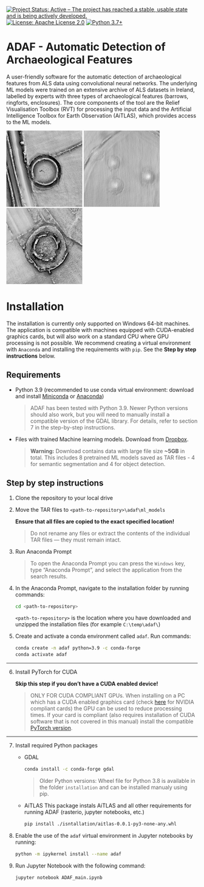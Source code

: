 [![Project Status: Active – The project has reached a stable, usable state and is being actively developed.](https://www.repostatus.org/badges/latest/active.svg?style=for-the-badge)](https://www.repostatus.org/#active) [![License: Apache License 2.0](https://img.shields.io/badge/License-Apache%202.0-olivegreen.svg)](https://github.com/biasvariancelabs/aitlas/blob/master/LICENSE) [![Python 3.7+](https://img.shields.io/badge/python-3.7+-blue.svg)](https://www.python.org/downloads/release/python-370/)




# ADAF - Automatic Detection of Archaeological Features


A user-friendly software for the automatic detection of archaeological features from ALS data using convolutional neural
networks. The underlying ML models were trained on an extensive archive of ALS datasets in Ireland, labelled by experts
with three types of archaeological features (barrows, ringforts, enclosures). The core components of the tool are the
Relief Visualisation Toolbox (RVT) for processing the input data and the Artificial Intelligence Toolbox for Earth
Observation (AiTLAS), which provides access to the ML models.

<img src="adaf/media/ringfort.jpg" alt="drawing" width="200"/> <img src="adaf/media/barrows.jpg" alt="drawing" width="200"/> <img src="adaf/media/enclosure.jpg" alt="drawing" width="200"/>


# Installation

The installation is currently only supported on Windows 64-bit machines. The application is compatible with machines 
equipped with CUDA-enabled graphics cards, but will also work on a standard CPU where GPU processing is not possible.
We recommend creating a virtual environment with `Anaconda` and installing the requirements with `pip`. 
See the **Step by step instructions** below.


## Requirements
* Python 3.9 (recommended to use conda virtual environment: download and install
[Miniconda](https://docs.anaconda.com/free/miniconda/) or
[Anaconda](https://docs.anaconda.com/free/anaconda/install/windows/))

    > ADAF has been tested with Python 3.9. Newer Python versions should also work, but you will need to manually install a compatible version of the GDAL library. For details, refer to section 7 in the step-by-step instructions.

* Files with trained Machine learning models. Download from [Dropbox](https://www.dropbox.com/t/QRVtxUVTPRVSnYKK).

    > **Warning:** Download contains data with large file size **~5GB** in total. This includes 8 pretrained ML models saved as TAR files - 4 for semantic segmentation and 4 for object detection.


## Step by step instructions

1. Clone the repository to your local drive

2. Move the TAR files to `<path-to-repository>\adaf\ml_models`

    **Ensure that all files are copied to the exact specified location!**
    
    > Do not rename any files or extract the contents of the individual TAR files — they must remain intact.

3. Run Anaconda Prompt

    > To open the Anaconda Prompt you can press the `Windows` key, type “Anaconda Prompt”, and select the application from the search results.

4. In the Anaconda Prompt, navigate to the installation folder by running commands:
    
   ```bash
   cd <path-to-repository>
   ```
   
   `<path-to-repository>` is the location where you have downloaded and unzipped the installation files (for example `C:\temp\adaf\`)

5. Create and activate a conda environment called `adaf`. Run commands:

    ```bash
    conda create -n adaf python=3.9 -c conda-forge
    conda activate adaf
    ```
    
---
6. Install PyTorch for CUDA


    **Skip this step if you don’t have a CUDA enabled device!**

    > ONLY FOR CUDA COMPLIANT GPUs. When installing on a PC which has a CUDA enabled graphics card (check
    > [here](https://developer.nvidia.com/cuda-gpus) for
    > NVIDIA compliant cards) the GPU can be used to reduce processing times. If your card is compliant (also requires
    > installation of CUDA software that is not covered in this manual) install the compatible 
    > [PyTorch version](https://developer.nvidia.com/cuda-gpus).

---

7. Install required Python packages

    * GDAL
        ```bash
        conda install -c conda-forge gdal
        ```
        > Older Python versions: Wheel file for Python 3.8 is available in the folder `installation` and can be installed manualy using pip. 
    
    * AiTLAS
      This package instals AiTLAS and all other requirements for running ADAF (rasterio, jupyter notebooks, etc.)
        ```bash
        pip install ./isntallation/aitlas-0.0.1-py3-none-any.whl
        ```
   
8. Enable the use of the `adaf` virtual environment in Jupyter notebooks by running:

    ```bash   
    python -m ipykernel install --name adaf
    ```

9. Run Jupyter Notebook with the following command:

    ```bash   
    jupyter notebook ADAF_main.ipynb
    ```

